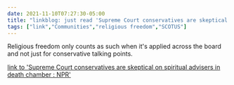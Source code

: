 ```yaml
---
date: 2021-11-10T07:27:30-05:00
title: "linkblog: just read 'Supreme Court conservatives are skeptical on spiritual advisers in death chamber : NPR'"
tags: ["link","Communities","religious freedom","SCOTUS"]
---
```

Religious freedom only counts as such when it's applied across the board and not just for conservative talking points.
 
[link to 'Supreme Court conservatives are skeptical on spiritual advisers in death chamber : NPR'](https://www.npr.org/2021/11/09/1054028425/supreme-court-conservatives-are-skeptical-on-spiritual-advisers-in-death-chamber)
